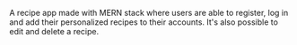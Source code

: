 A recipe app made with MERN stack where users are able to register, log in and add their personalized recipes 
to their accounts. It's also possible to edit and delete a recipe.
